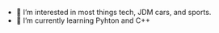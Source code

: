 - 👀 I’m interested in most things tech, JDM cars, and sports.
- 🌱 I’m currently learning Pyhton and C++
<!---
eroseo/eroseo is a ✨ special ✨ repository because its `README.md` (this file) appears on your GitHub profile.
You can click the Preview link to take a look at your changes.
--->
